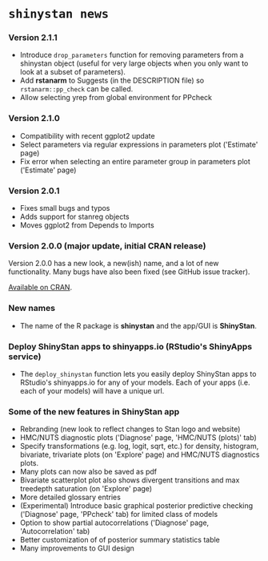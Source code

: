 # `shinystan news`

### Version 2.1.1
* Introduce `drop_parameters` function for removing parameters from a shinystan 
object (useful for very large objects when you only want to look at a subset of
parameters).
* Add **rstanarm** to Suggests (in the DESCRIPTION file) so `rstanarm::pp_check`
can be called.
* Allow selecting yrep from global environment for PPcheck

### Version 2.1.0
* Compatibility with recent ggplot2 update
* Select parameters via regular expressions in parameters plot ('Estimate' page)
* Fix error when selecting an entire parameter group in parameters 
plot ('Estimate' page)

### Version 2.0.1
* Fixes small bugs and typos
* Adds support for stanreg objects
* Moves ggplot2 from Depends to Imports

### Version 2.0.0 (major update, initial CRAN release)

Version 2.0.0 has a new look, a new(ish) name, and a lot of new functionality. 
Many bugs have also been fixed (see GitHub issue tracker). 

[Available on CRAN](https://cran.rstudio.com/web/packages/shinystan/index.html).

### New names
* The name of the R package is **shinystan** and the app/GUI is **ShinyStan**. 

### Deploy ShinyStan apps to shinyapps.io (RStudio's ShinyApps service)
* The `deploy_shinystan` function lets you easily deploy ShinyStan apps 
to RStudio's shinyapps.io for any of your models. Each of your apps 
(i.e. each of your models) will have a unique url.

### Some of the new features in ShinyStan app 
* Rebranding (new look to reflect changes to Stan logo and website)
* HMC/NUTS diagnostic plots ('Diagnose' page, 'HMC/NUTS (plots)' tab)
* Specify transformations (e.g. log, logit, sqrt, etc.) for density, 
histogram, bivariate, trivariate plots (on 'Explore' page) and HMC/NUTS diagnostics
plots.
* Many plots can now also be saved as pdf
* Bivariate scatterplot plot also shows divergent transitions and max treedepth 
saturation (on 'Explore' page)
* More detailed glossary entries
* (Experimental) Introduce basic graphical posterior predictive 
checking ('Diagnose' page, 'PPcheck' tab) for limited class of models
* Option to show partial autocorrelations ('Diagnose' page, 'Autocorrelation' tab)
* Better customization of of posterior summary statistics table
* Many improvements to GUI design
